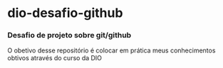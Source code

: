 # dio-desafio-github
### Desafio de projeto sobre git/github

O obetivo desse repositório é colocar em prática meus conhecimentos obtivos através do curso da DIO
